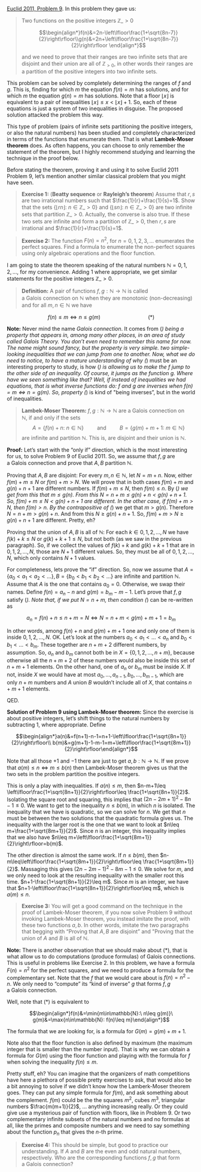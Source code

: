 [Euclid 2011, Problem 9](https://www.cemc.uwaterloo.ca/contests/past_contests.html). In this problem they gave us:

> Two functions on the positive integers $\mathbb{Z}\_{>0}$
>
>$$\begin{align*}f(n)&=2n-\left\lfloor\frac{1+\sqrt{8n-7}}{2}\right\rfloor\\g(n)&=2n+\left\lfloor\frac{1+\sqrt{8n-7}}{2}\right\rfloor \end{align*}$$
>
>and we need to prove that their ranges are two infinite sets that are disjoint and their union are all of $\mathbb{Z}_{>0}$, in other words their ranges are a partition of the positive integers into two infinite sets.

This problem can be solved by completely determining the ranges of $f$ and $g$. This is, finding for which $m$ the equation $f(n)=m$ has solutions, and for which $m$ the equation $g(n)=m$ has solutions. Note that a floor $\left\lfloor x\right\rfloor$ is equivalent to a pair of inequalities $\left\lfloor x\right\rfloor \leq x<\left\lfloor x\right\rfloor+1$. So, each of these equations is just a system of two inequalities in disguise. The proposed solution attacked the problem this way.

This type of problem (pairs of infinite sets partitioning the positive integers, or also the natural numbers) has been studied and completely characterized in terms of the functions that enumerate them. That is what **Lambek-Moser theorem** does. As often happens, you can choose to only remember the statement of the theorem, but I highly recommend studying and learning the technique in the proof below.

Before stating the theorem, proving it and using it to solve Euclid 2011 Problem 9, let’s mention another similar classical problem that you might have seen.

> **Exercise 1:** (**Beatty sequence** or **Rayleigh’s theorem**) Assume that $r,s$ are two irrational numbers such that $\frac{1}{r}+\frac{1}{s}=1$. Show that the sets $\left\lbrace\left\lfloor rn\right\rfloor:\ n\in\mathbb{Z}\_{>0}\right\rbrace$ and $\left\lbrace\left\lfloor sn\right\rfloor:\ n\in\mathbb{Z}\_{>0}\right\rbrace$ are two infinite sets that partition $\mathbb{Z}\_{>0}$. Actually, the converse is also true. If these two sets are infinite and form a partition of $\mathbb{Z}\_{>0}$, then $r,s$ are irrational and $\frac{1}{r}+\frac{1}{s}=1$.

> **Exercise 2:** The function $F(n)=n^2$, for $n=0,1,2,3,...$ enumerates the perfect squares. Find a formula to enumerate the non-perfect squares using only algebraic operations and the floor function.

I am going to state the theorem speaking of the natural numbers $\mathbb{N}={0,1,2,\ldots}$, for my convenience. Adding $1$ where appropriate, we get similar statements for the positive integers $\mathbb{Z}\_{>0}$.

> **Definition:** A pair of functions $f,g:\mathbb{N}\to\mathbb{N}$ is called a Galois connection on $\mathbb{N}$ when they are monotonic (non-decreasing) and for all $m,n\in\mathbb{N}$ we have

$$f(n)\leq m\iff n\leq g(m)\qquad\qquad\qquad\qquad(*)$$

**Note:** Never mind the name *Galois connection*. It comes from (*) being a property that appears in, among many other places, in an area of study called Galois Theory. You don’t even need to remember this name for now. The name might sound fancy, but the property is very simple. two simple-looking inequalities that we can jump from one to another. Now, what we do need to notice, to have a mature understanding of why (*) must be an interesting property to study, is how (*) is allowing us to make the $f$ jump to the other side of an inequality. Of course, it jumps as the function $g$. Where have we seen something like that? Well, if instead of inequalities we had equations, that is what inverse functions do: $f$ and $g$ are inverses when $f(n)=m\iff n=g(m)$. So, property (*) is kind of "being inverses”, but in the world of inequalities.

> **Lambek-Moser Theorem:** $f,g:\mathbb{N}\to\mathbb{N}$ are a Galois connection on $\mathbb{N}$, if and only if the sets $$A=\{f(n)+n:\ n\in\mathbb{N}\}\qquad\text{ and }\qquad B=\{g(m)+m+1:\ m\in\mathbb{N}\}$$ are infinite and partition $\mathbb{N}$. This is, are disjoint and their union is $\mathbb{N}$.

**Proof:** Let’s start with the “only if” direction, which is the most interesting for us, to solve Problem 9 of Euclid 2011. So, we assume that $f,g$ are a Galois connection and prove that $A,B$ partition $\mathbb{N}$.

Proving that $A,B$ are disjoint: For every $m,n\in\mathbb{N}$, let $N=m+n$. Now, either $f(m)+m\leq N$ or $f(m)+m>N$. We will prove that in both cases $f(m)+m$ and $g(n)+n+1$ are different numbers. If $f(m)+m\leq N$, then $f(m)\leq n$. By (*) we get from this that $m\leq g(n)$. From this $N=n+m\leq g(n)+n<g(n)+n+1$. So, $f(m)+m\leq N < g(n)+n+1$ are different. In the other case, if $f(m)+m>N$, then $f(m)>n$. By the contrapositive of (*) we get that $m>g(n)$. Therefore $N=n+m>g(n)+n$. And from this $N\geq g(n)+n+1$. So, $f(m)+m>N\geq g(n)+n+1$ are different. Pretty, eh?

Proving that the union of $A,B$ is all of $\mathbb{N}$: For each $k\in{0,1,2,...,N}$ we have $f(k)+k\leq N$ or $g(k)+k+1\leq N$, but not both (as we saw in the previous paragraph). So, if we collect the values of $f(k)+k$ and $g(k)+k+1$ that are in ${0,1,2,...,N}$, those are $N+1$ different values. So, they must be all of ${0,1,2,...,N}$, which only contains $N+1$ values.

For completeness, lets prove the “if” direction. So, now we assume that $A=\{a_0<a_1<a_2<...\}, B=\{b_0<b_1<b_2<...\}$ are infinite and partition $\mathbb{N}$. Assume that $A$ is the one that contains $a_0=0$. Otherwise, we swap their names. Define $f(n)=a_n-n$ and $g(m)=b_m-m-1$. Let’s prove that $f,g$ satisfy (*). Note that, if we put $N=n+m$, then condition (*) can be re-written as

$$a_n=f(n)+n\leq n+m=N\iff N=n+m< g(m)+m+1=b_m$$

In other words, among $f(n)+n$ and $g(m)+m+1$ one and only one of them is inside ${0,1,2,...,N}$. OK. Let’s look at the numbers $a_0<a_1<...<a_n$ and $b_0<b_1<...<b_m$. These together are $n+m+2$ different numbers, by assumption. So, $a_n$ and $b_m$ cannot both be in $X=\{0,1,2,...,n+m\}$, because otherwise all the $n+m+2$ of these numbers would also be inside this set of $n+m+1$ elements. On the other hand, one of $a_n$ or $b_m$ must be inside $X$. If not, inside $X$ we would have at most $a_0,...,a_{n-1},b_0,...,b_{m-1}$, which are only $n+m$ numbers and $A$ union $B$ wouldn’t include all of $X$, that contains $n+m+1$ elements.

QED.

**Solution of Problem 9 using Lambek-Moser theorem:** Since the exercise is about positive integers, let’s shift things to the natural numbers by subtracting $1$, where appropriate. Define

$$\begin{align*}a(n)&=f(n+1)-n-1=n+1-\left\lfloor\frac{1+\sqrt{8n+1}}{2}\right\rfloor\\ b(m)&=g(m+1)-1-m-1=m+\left\lfloor\frac{1+\sqrt{8m+1}}{2}\right\rfloor\end{align*}$$

Note that all those $+1$ and $-1$ there are just to get $a,b:\mathbb{N}\to\mathbb{N}$. If we prove that $a(m)\leq n\iff m\leq b(n)$ then Lambek-Moser theorem gives us that the two sets in the problem partition the positive integers.

This is only a play with inequalities. If $a(n)\leq m$, then $n-m+1\leq \left\lfloor\frac{1+\sqrt{8n+1}}{2}\right\rfloor\leq \frac{1+\sqrt{8n+1}}{2}$. Isolating the square root and squaring, this implies that $(2n-2m+1)^2-8n-1\leq0$. We want to get to the inequality $n\leq b(m)$, in which $n$ is isolated. The inequality that we have is quadratic, so we can solve for $n$. We get that $n$ must be between the two solutions that the quadratic formula gives us. The inequality with the larger root is the one that we want to look at $n\leq m+\frac{1+\sqrt{8m+1}}{2}$. Since $n$ is an integer, this inequality implies that we also have $n\leq m+\left\lfloor\frac{1+\sqrt{8m+1}}{2}\right\rfloor=b(m)$.

The other direction is almost the same work. If $n\leq b(m)$, then $n-m\leq\left\lfloor\frac{1+\sqrt{8m+1}}{2}\right\rfloor\leq \frac{1+\sqrt{8m+1}}{2}$. Massaging this gives $(2n-2m-1)^2-8m-1\leq 0$. We solve for $m$, and we only need to look at the resulting inequality with the smaller root this time. $n+1-\frac{1+\sqrt{8n+1}}{2}\leq m$. Since $m$ is an integer, we have that $n+1-\left\lfloor\frac{1+\sqrt{8n+1}}{2}\right\rfloor\leq m$, which is $a(m)\leq n$.

> **Exercise 3:** You will get a good command on the technique in the proof of Lambek-Moser theorem, if you now solve Problem 9 without invoking Lambek-Moser theorem, you instead imitate the proof, with these two functions $a,b$. In other words, imitate the two paragraphs that begging with “Proving that $A,B$ are disjoint” and "Proving that the union of $A$ and $B$ is all of $\mathbb{N}$.

**Note:** There is another observation that we should make about $(*)$, that is what allow us to do computations (produce formulas) of Galois connections. This is useful in problems like Exercise 2. In this problem, we have a formula $F(n)=n^2$ for the perfect squares, and we need to produce a formula for the complementary set. Note that the $f$ that we would care about is $f(n)=n^2-n$. We only need to “compute” its “kind of inverse” $g$ that forms $f,g$ a Galois connection.

Well, note that $(*)$ is equivalent to

$$\begin{align*}f(n)&=\min{m\in\mathbb{N}:\ n\leq g(m)}\ g(m)&=\max{n\in\mathbb{N}: f(n)\leq m}\end{align*}$$

The formula that we are looking for, is a formula for $G(m)=g(m)+m+1$.

Note also that the floor function is also defined by maximum (the maximum integer that is smaller than the number input). That is why we can obtain a formula for $G(m)$ using the floor function and playing with the formula for $f$ when solving the inequality $f(n)\leq m$.

Pretty stuff, eh? You can imagine that the organizers of math competitions have here a plethora of possible pretty exercises to ask, that would also be a bit annoying to solve if we didn’t know how the Lamberk-Moser theorem goes. They can put any simple formula for $f(m)$, and ask something about the complement. $f(m)$ could be the the squares $m^2$, cubes $m^3$, triangular numbers $\frac{m(m+1)}{2}$, ... anything increasing really. Or they could give use a mysterious pair of function with floors, like in Problem 9. Or two complementary infinite subsets of the natural numbers and no formulas at all, like the primes and composite numbers and we need to say something about the function $p_n$ that gives the $n$-th prime.

> **Exercise 4:** This should be simple, but good to practice our understanding. If $A$ and $B$ are the even and odd natural numbers, respectively. Who are the corresponding functions $f,g$ that form a Galois connection?
